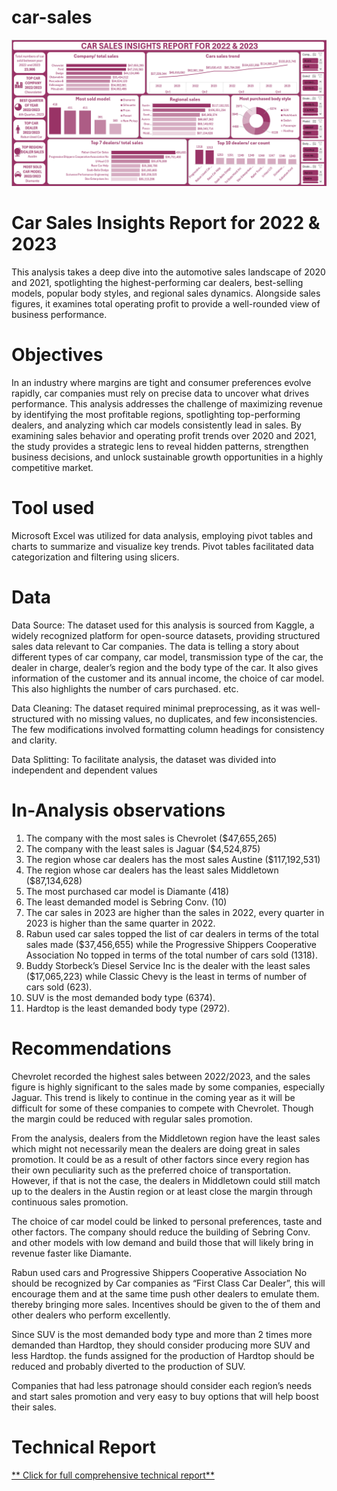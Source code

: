 # car-sales
![Preview Dashboard](https://raw.githubusercontent.com/Eedrizgit/car-sales/dede398f87ef57ac7a0ff80939c7fecb959eae60/task%205%20newest%20dash.png)
# **Car Sales Insights Report for 2022 & 2023**
This analysis takes a deep dive into the automotive sales landscape of 2020 and 2021, spotlighting the highest-performing car dealers, best-selling models, popular body styles, and regional sales dynamics. Alongside sales figures, it examines total operating profit to provide a well-rounded view of business performance.
# Objectives
In an industry where margins are tight and consumer preferences evolve rapidly, car companies must rely on precise data to uncover what drives performance. This analysis addresses the challenge of maximizing revenue by identifying the most profitable regions, spotlighting top-performing dealers, and analyzing which car models consistently lead in sales. By examining sales behavior and operating profit trends over 2020 and 2021, the study provides a strategic lens to reveal hidden patterns, strengthen business decisions, and unlock sustainable growth opportunities in a highly competitive market.

# Tool used
Microsoft Excel was utilized for data analysis, employing pivot tables and charts to summarize and visualize key trends. Pivot tables facilitated data categorization and filtering using slicers.
# Data
Data Source: The dataset used for this analysis is sourced from Kaggle, a widely recognized platform for open-source datasets, providing structured sales data relevant to Car companies. The data is telling a story about different types of car company, car model, transmission type of the car, the dealer in charge, dealer’s region and the body type of the car. It also gives information of the customer and its annual income, the choice of car model. This also highlights the number of cars purchased. etc.

Data Cleaning: The dataset required minimal preprocessing, as it was well-structured with no missing values, no duplicates, and few inconsistencies. The few modifications involved formatting column headings for consistency and clarity.

Data Splitting: To facilitate analysis, the dataset was divided into independent and dependent values

# In-Analysis observations

1. The company with the most sales is Chevrolet ($47,655,265)
2. The company with the least sales is Jaguar ($4,524,875)
3. The region whose car dealers has the most sales Austine ($117,192,531)
4. The region whose car dealers has the least sales Middletown ($87,134,628)
5. The most purchased car model is Diamante (418)
6. The least demanded model is Sebring Conv. (10)
7. The car sales in 2023 are higher than the sales in 2022, every quarter in 2023 is higher than the same quarter in 2022.
8. Rabun used car sales topped the list of car dealers in terms of the total sales made ($37,456,655) while the Progressive Shippers Cooperative Association No topped in terms of the total number of cars sold (1318).
9. Buddy Storbeck’s Diesel Service Inc is the dealer with the least sales ($17,065,223) while Classic Chevy is the least in terms of number of cars sold (623).
10. SUV is the most demanded body type (6374).
11. Hardtop is the least demanded body type (2972).

# Recommendations

Chevrolet recorded the highest sales between 2022/2023, and the sales figure is highly significant to the sales made by some companies, especially Jaguar. This trend is likely to continue in the coming year as it will be difficult for some of these companies to compete with Chevrolet. Though the margin could be reduced with regular sales promotion.

From the analysis, dealers from the Middletown region have the least sales which might not necessarily mean the dealers are doing great in sales promotion. It could be as a result of other factors since every region has their own peculiarity such as the preferred choice of transportation. However, if that is not the case, the dealers in Middletown could still match up to the dealers in the Austin region or at least close the margin through continuous sales promotion.

The choice of car model could be linked to personal preferences, taste and other factors. The company should reduce the building of Sebring Conv. and other models with low demand and build those that will likely bring in revenue faster like Diamante.

Rabun used cars and Progressive Shippers Cooperative Association No should be recognized by Car companies as “First Class Car Dealer”, this will encourage them and at the same time push other dealers to emulate them. thereby bringing more sales. Incentives should be given to the of them and other dealers who perform excellently.

Since SUV is the most demanded body type and more than 2 times more demanded than Hardtop, they should consider producing more SUV and less Hardtop. the funds assigned for the production of Hardtop should be reduced and probably diverted to the production of SUV.

Companies that had less patronage should consider each region’s needs and start sales promotion and very easy to buy options that will help boost their sales.

# Technical Report
[** Click for full comprehensive technical report**](https://medium.com/@akinteyeidris/car-sales-insights-report-for-2022-2023-0923325729b2)  
#####

